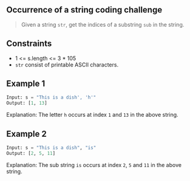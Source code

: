 ## Occurrence of a string coding challenge

> Given a string `str`, get the indices of a substring `sub` in the string.

## Constraints
- 1 <= s.length <= 3 * 105
- `str` consist of printable ASCII characters.

## Example 1
```Python
Input: s = "This is a dish', 'h'"
Output: [1, 13]
```
Explanation: The letter `h` occurs at index `1` and `13` in the above string.

## Example 2
```Python
Input: s = "This is a dish", "is"
Output: [2, 5, 11]
```
Explanation: The sub string `is` occurs at index `2`, `5` and `11` in the above string.
